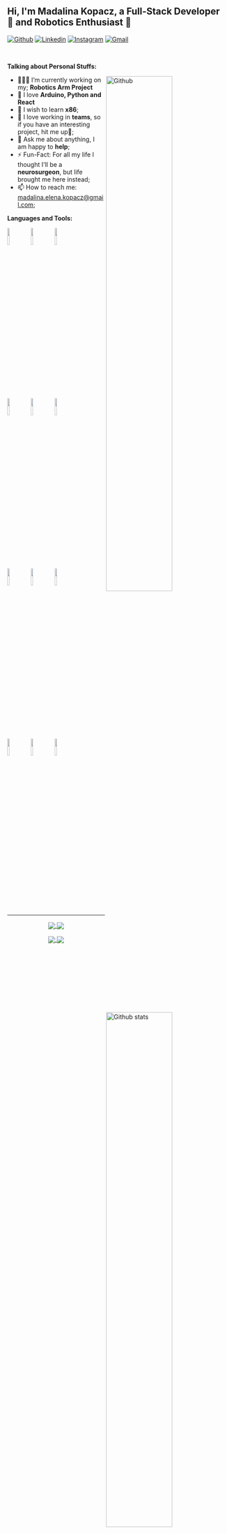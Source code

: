 <!-- Your title -->
## Hi, I'm Madalina Kopacz, a Full-Stack Developer 🚀 and Robotics Enthusiast 🤖

<!-- Your badges
You can use the website to generate badges: https://shields.io/
-->

[![Github](https://img.shields.io/badge/-Github-000?style=flat&logo=Github&logoColor=white)](https://github.com/MadalinaKopacz/)
[![Linkedin](https://img.shields.io/badge/-LinkedIn-blue?style=flat&logo=Linkedin&logoColor=white)](https://www.linkedin.com/in/madalina-kopacz/)
[![Instagram](https://img.shields.io/badge/-Instagram-c13584?style=flat&labelColor=c13584&logo=instagram&logoColor=white)](https://www.instagram.com/mada.kopacz/)
[![Gmail](https://img.shields.io/badge/-Gmail-c14438?style=flat&logo=Gmail&logoColor=white)](mailto:madalina.elena.kopacz@gmail.com)

&nbsp;

<!-- Talking about you -->
**Talking about Personal Stuffs:**

<!-- Any image aligned to the right. Beware the width -->
<img width="55%" align="right" alt="Github" src="https://raw.githubusercontent.com/onimur/.github/master/.resources/git-header.svg" />

- 👨🏽‍💻 I’m currently working on my; **Robotics Arm Project**
- 🐍 I love **Arduino, Python and React**
- 🌱 I wish to learn **x86**;
- 👯 I love working in **teams**, so if you have an interesting project, hit me up🤝;
- 💬 Ask me about anything, I am happy to **help**;
- ⚡️ Fun-Fact: For all my life I thought I'll be a **neurosurgeon**, but life brought me here instead;
- 📫 How to reach me: madalina.elena.kopacz@gmail.com;

**Languages and Tools:** 

<!-- Your github readme stats
You can use this api: https://github.com/anuraghazra/github-readme-stats
-->
<p>
  <a href="https://github.com/MadalinaKopacz/">
    <img width="55%" align="right" alt="Github stats" src="https://github-readme-stats.vercel.app/api?username=MadalinaKopacz&show_icons=true&hide_border=true" />
  </a>

  <!-- Your languages and tools. Be careful with the alignment. 
  You can use this sites to get logos: https://www.vectorlogo.zone or https://simpleicons.org/
  -->
  <code><img width="10%" src="https://www.vectorlogo.zone/logos/java/java-ar21.svg"></code>
  <code><img width="10%" src="https://www.vectorlogo.zone/logos/kotlinlang/kotlinlang-ar21.svg"></code>
  <code><img width="10%" src="https://www.vectorlogo.zone/logos/android/android-ar21.svg"></code>
  <br />
  <code><img width="10%" src="https://www.vectorlogo.zone/logos/gradle/gradle-ar21.svg"></code>
  <code><img width="10%" src="https://www.vectorlogo.zone/logos/circleci/circleci-ar21.svg"></code>
  <code><img width="10%" src="https://www.vectorlogo.zone/logos/json/json-ar21.svg"></code>
  <br />
  <code><img width="10%" src="https://www.vectorlogo.zone/logos/mysql/mysql-ar21.svg"></code>
  <code><img width="10%" src="https://www.vectorlogo.zone/logos/sqlite/sqlite-ar21.svg"></code>
  <code><img width="10%" src="https://www.vectorlogo.zone/logos/firebase/firebase-ar21.svg"></code>
  <br />
  <code><img width="10%" src="https://www.vectorlogo.zone/logos/git-scm/git-scm-ar21.svg"></code>
  <code><img width="10%" src="https://www.vectorlogo.zone/logos/yaml/yaml-ar21.svg"></code>
  <code><img width="10%" src="https://www.vectorlogo.zone/logos/gnu_bash/gnu_bash-ar21.svg"></code>
</p>


---

<!-- Its main projects -->
<p align="center">
  <a href="https://github.com/MadalinaKopacz/Arduino-Snake-Game">
    <img align="center" src="https://github-readme-stats.vercel.app/api/pin/?username=MadalinaKopacz&repo=Arduino-Snake-Game" />
  </a>
  <a href="https://github.com/MadalinaKopacz/LineFollower">
    <img align="center" src="https://github-readme-stats.vercel.app/api/pin/?username=MadalinaKopacz&repo=LineFollower" />
  </a>
</p>

<p align="center">
  <a href="https://github.com/MadalinaKopacz/Recipedia">
    <img align="center" src="https://github-readme-stats.vercel.app/api/pin/?username=MadalinaKopacz&repo=Recipedia" />
  </a>
  <a href="https://github.com/MadalinaKopacz/Bucharest-Frenzy-Game">
    <img align="center" src="https://github-readme-stats.vercel.app/api/pin/?username=MadalinaKopacz&repo=Bucharest-Frenzy-Game" />
  </a>
</p>
